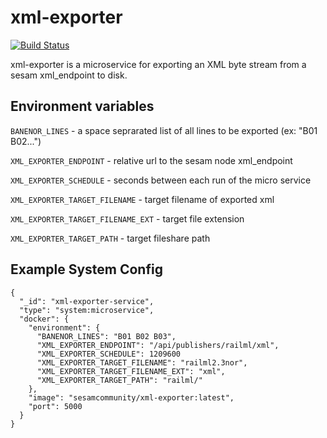 # xml-exporter
[![Build Status](https://travis-ci.org/sesam-community/xml-exporter.svg?branch=master)](https://travis-ci.org/sesam-community/xml-exporter)

xml-exporter is a microservice for exporting an XML byte stream from a sesam xml_endpoint to disk.

## Environment variables

`BANENOR_LINES` - a space seprarated list of all lines to be exported (ex: "B01 B02...")

`XML_EXPORTER_ENDPOINT` - relative url to the sesam node xml_endpoint

`XML_EXPORTER_SCHEDULE` - seconds between each run of the micro service

`XML_EXPORTER_TARGET_FILENAME` - target filename of exported xml

`XML_EXPORTER_TARGET_FILENAME_EXT` - target file extension

`XML_EXPORTER_TARGET_PATH` - target fileshare path

## Example System Config
```
{
  "_id": "xml-exporter-service",
  "type": "system:microservice",
  "docker": {
    "environment": {
      "BANENOR_LINES": "B01 B02 B03",
      "XML_EXPORTER_ENDPOINT": "/api/publishers/railml/xml",
      "XML_EXPORTER_SCHEDULE": 1209600
      "XML_EXPORTER_TARGET_FILENAME": "railml2.3nor",
      "XML_EXPORTER_TARGET_FILENAME_EXT": "xml",
      "XML_EXPORTER_TARGET_PATH": "railml/"
    },
    "image": "sesamcommunity/xml-exporter:latest",
    "port": 5000
  }
}
```
